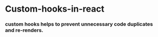 # Custom-hooks-in-react
### custom hooks helps to prevent unnecessary code duplicates and re-renders.
